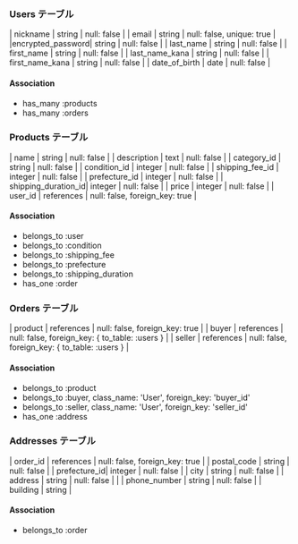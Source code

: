 ### Users テーブル

| nickname         | string  | null: false  |
| email            | string  | null: false, unique: true |
|encrypted_password| string  | null: false  |
| last_name        | string  | null: false  |
| first_name       | string  | null: false  |
| last_name_kana   | string  | null: false  |
| first_name_kana  | string  | null: false  |
| date_of_birth    | date    | null: false  |

#### Association
- has_many :products
- has_many :orders

### Products テーブル

| name                | string     | null: false                    |
| description         | text       | null: false                    |
| category_id         | string     | null: false                    |
| condition_id        | integer    | null: false                    |
| shipping_fee_id     | integer    | null: false                    |
| prefecture_id       | integer    | null: false                    |
| shipping_duration_id| integer    | null: false                    |
| price               | integer    | null: false                    |
| user_id             | references | null: false, foreign_key: true |


#### Association
- belongs_to :user
- belongs_to :condition
- belongs_to :shipping_fee
- belongs_to :prefecture
- belongs_to :shipping_duration
- has_one :order

### Orders テーブル

| product  | references | null: false, foreign_key: true |
| buyer    | references | null: false, foreign_key: { to_table: :users } |
| seller   | references | null: false, foreign_key: { to_table: :users } |

#### Association
- belongs_to :product
- belongs_to :buyer, class_name: 'User', foreign_key: 'buyer_id'
- belongs_to :seller, class_name: 'User', foreign_key: 'seller_id'
- has_one :address

### Addresses テーブル

| order_id     | references | null: false, foreign_key: true |
| postal_code  | string  | null: false |
| prefecture_id| integer | null: false |
| city         | string  | null: false |
| address      | string  | null: false |             |
| phone_number | string  | null: false |
| building     | string  |


#### Association
- belongs_to :order